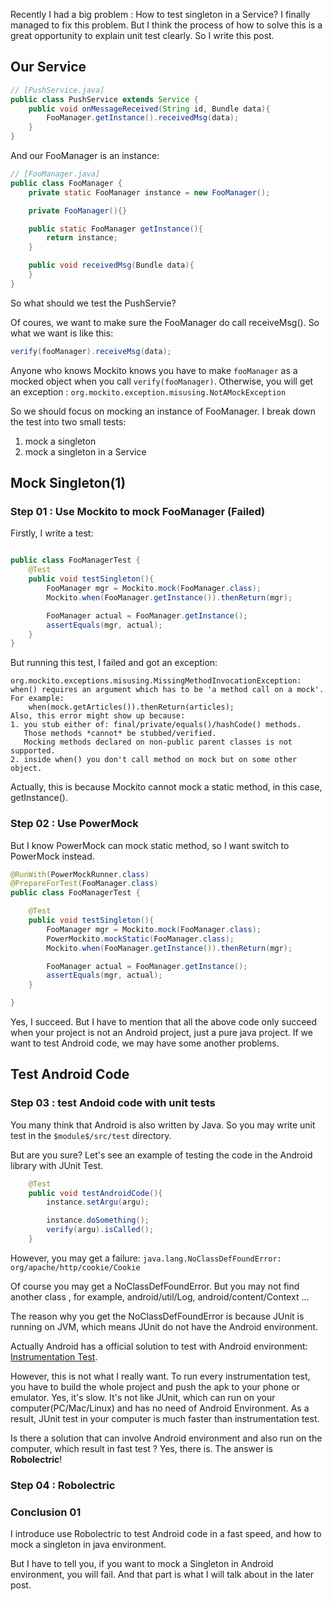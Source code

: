 Recently I had a big problem : How to test singleton in a Service? I finally managed to fix this problem. But I think the process of how to solve this is a great opportunity to explain unit test clearly. So I write this post. 

## Our Service

```java
// [PushService.java]
public class PushService extends Service {
    public void onMessageReceived(String id, Bundle data){
        FooManager.getInstance().receivedMsg(data);
    }
}
```

And our FooManager is an instance:
```java
// [FooManager.java]
public class FooManager {
    private static FooManager instance = new FooManager();

    private FooManager(){}

    public static FooManager getInstance(){
        return instance;
    }

    public void receivedMsg(Bundle data){
    }
}
```

So what should we test the PushServie?

Of coures, we want to make sure the FooManager do call receiveMsg(). So what we want is like this: 

```java
verify(fooManager).receiveMsg(data);
```

Anyone who knows Mockito knows you have to make `fooManager` as a mocked object when you call `verify(fooManager)`. Otherwise, you will get an exception : `org.mockito.exception.misusing.NotAMockException`

So we should focus on mocking an instance of FooManager. I break down the test into two small tests: 
1. mock a singleton
2. mock a singleton in a Service

## Mock Singleton(1)

### Step 01 : Use Mockito to mock FooManager (Failed)
Firstly, I write a test:

```java

public class FooManagerTest {
    @Test
    public void testSingleton(){
        FooManager mgr = Mockito.mock(FooManager.class);
        Mockito.when(FooManager.getInstance()).thenReturn(mgr);

        FooManager actual = FooManager.getInstance();
        assertEquals(mgr, actual);
    }
}

```

But running this test, I failed and got an exception:

```
org.mockito.exceptions.misusing.MissingMethodInvocationException:
when() requires an argument which has to be 'a method call on a mock'.
For example:
    when(mock.getArticles()).thenReturn(articles);
Also, this error might show up because:
1. you stub either of: final/private/equals()/hashCode() methods.
   Those methods *cannot* be stubbed/verified.
   Mocking methods declared on non-public parent classes is not supported.
2. inside when() you don't call method on mock but on some other object.

```

Actually, this is because Mockito cannot mock a static method, in this case, getInstance(). 

### Step 02 : Use PowerMock

But I know PowerMock can mock static method, so I want switch to PowerMock instead.

```java
@RunWith(PowerMockRunner.class)
@PrepareForTest(FooManager.class)
public class FooManagerTest {

    @Test
    public void testSingleton(){
        FooManager mgr = Mockito.mock(FooManager.class);
        PowerMockito.mockStatic(FooManager.class);
        Mockito.when(FooManager.getInstance()).thenReturn(mgr);

        FooManager actual = FooManager.getInstance();
        assertEquals(mgr, actual);
    }

}
```

Yes, I succeed. But I have to mention that all the above code only succeed when your project  is not an Android project, just a pure java project. If we want to test Android code, we may have some another problems.

## Test Android Code
### Step 03 : test Andoid code with unit tests
You many think that Android is also written by Java. So you may write unit test in the `$module$/src/test` directory. 

But are you sure? Let's see an example of testing the code in the Android library  with JUnit Test.

```java
    @Test
    public void testAndroidCode(){
        instance.setArgu(argu);

        instance.doSomething();
        verify(argu).isCalled();
    }
```
However, you may get a failure:
`java.lang.NoClassDefFoundError: org/apache/http/cookie/Cookie`

Of course you may get a NoClassDefFoundError. But you may not find another class , for example, android/util/Log, android/content/Context ...

The reason why you get the NoClassDefFoundError is because JUnit is running on JVM, which means JUnit do not have the Android environment. 

Actually Android has a official solution to test with Android environment: [Instrumentation Test](https://developer.android.com/training/testing/unit-testing/instrumented-unit-tests.html). 

However, this is not what I really want. To run every instrumentation test, you have to build the whole project and push the apk to your phone or emulator. Yes, it's slow. It's not like JUnit, which can run on your computer(PC/Mac/Linux) and has no need of Android Environment.  As a result, JUnit test in your computer is much faster than instrumentation test.

Is there a solution that can involve Android environment and also run on the computer, which result in fast test ? Yes, there is. The answer is **Robolectric**!


### Step 04 : Robolectric



### Conclusion 01
I introduce use Robolectric to test Android code in a fast speed, and how to mock a singleton in java environment.

But I have to tell you, if you want to mock a Singleton in Android environment, you will fail.  And that part is what I will talk about in the later post.



